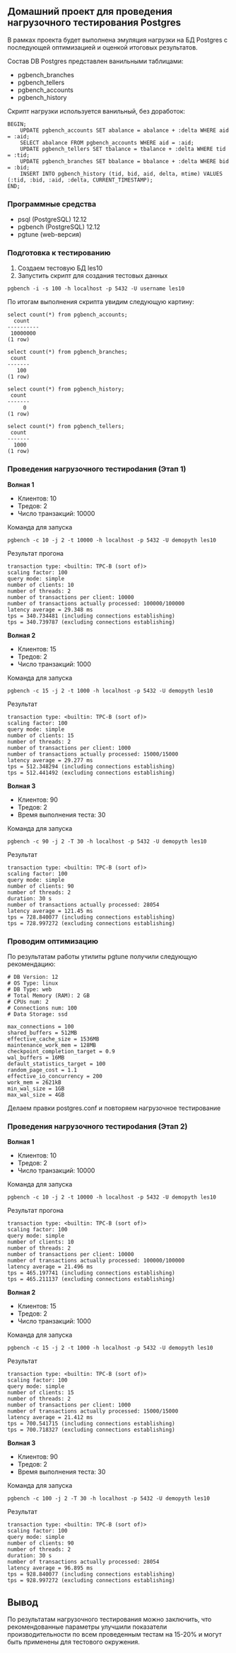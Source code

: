 ## Домашний проект для проведения нагрузочного тестирования Postgres
В рамках проекта будет выполнена эмуляция нагрузки на БД Postgres c последующей оптимизацией и оценкой итоговых результатов.

Состав DB Postgres представлен ванильными таблицами:
- pgbench_branches
- pgbench_tellers
- pgbench_accounts
- pgbench_history

Скрипт нагрузки используется ванильный, без доработок:
```
BEGIN;
    UPDATE pgbench_accounts SET abalance = abalance + :delta WHERE aid = :aid;
    SELECT abalance FROM pgbench_accounts WHERE aid = :aid;
    UPDATE pgbench_tellers SET tbalance = tbalance + :delta WHERE tid = :tid;
    UPDATE pgbench_branches SET bbalance = bbalance + :delta WHERE bid = :bid;
    INSERT INTO pgbench_history (tid, bid, aid, delta, mtime) VALUES (:tid, :bid, :aid, :delta, CURRENT_TIMESTAMP);
END;
```
### Программные средства
- psql (PostgreSQL) 12.12
- pgbench (PostgreSQL) 12.12
- pgtune (web-версия)

### Подготовка к тестированию
1. Создаем тестовую БД les10
2. Запустить скрипт для создания тестовых данных

```
pgbench -i -s 100 -h localhost -p 5432 -U username les10
```

По итогам выполнения скрипта увидим следующую картину:

```
select count(*) from pgbench_accounts;
  count
----------
 10000000
(1 row)

select count(*) from pgbench_branches;
 count
-------
   100
(1 row)

select count(*) from pgbench_history;
 count
-------
     0
(1 row)

select count(*) from pgbench_tellers;
 count
-------
  1000
(1 row)
```
### Проведения нагрузочного тестироdания (Этап 1)

**Волная 1**
- Клиентов: 10
- Тредов: 2
- Число транзакций: 10000

Команда для запуска
```
pgbench -c 10 -j 2 -t 10000 -h localhost -p 5432 -U demopyth les10
```
Результат прогона
```
transaction type: <builtin: TPC-B (sort of)>
scaling factor: 100
query mode: simple
number of clients: 10
number of threads: 2
number of transactions per client: 10000
number of transactions actually processed: 100000/100000
latency average = 29.348 ms
tps = 340.734481 (including connections establishing)
tps = 340.739787 (excluding connections establishing)
```
**Волная 2**
- Клиентов: 15
- Тредов: 2
- Число транзакций: 1000

Команда для запуска
```
pgbench -c 15 -j 2 -t 1000 -h localhost -p 5432 -U demopyth les10
```
Результат
```
transaction type: <builtin: TPC-B (sort of)>
scaling factor: 100
query mode: simple
number of clients: 15
number of threads: 2
number of transactions per client: 1000
number of transactions actually processed: 15000/15000
latency average = 29.277 ms
tps = 512.348294 (including connections establishing)
tps = 512.441492 (excluding connections establishing)
```

**Волная 3**
- Клиентов: 90
- Тредов: 2
- Время выполнения теста: 30

Команда для запуска
```
pgbench -c 90 -j 2 -T 30 -h localhost -p 5432 -U demopyth les10
```
Результат
```
transaction type: <builtin: TPC-B (sort of)>
scaling factor: 100
query mode: simple
number of clients: 90
number of threads: 2
duration: 30 s
number of transactions actually processed: 28054
latency average = 121.45 ms
tps = 728.840077 (including connections establishing)
tps = 728.997272 (excluding connections establishing)
```


### Проводим оптимизацию
По результатам работы утилиты pgtune получили следующую рекомендацию:
```
# DB Version: 12
# OS Type: linux
# DB Type: web
# Total Memory (RAM): 2 GB
# CPUs num: 2
# Connections num: 100
# Data Storage: ssd

max_connections = 100
shared_buffers = 512MB
effective_cache_size = 1536MB
maintenance_work_mem = 128MB 
checkpoint_completion_target = 0.9
wal_buffers = 16MB
default_statistics_target = 100
random_page_cost = 1.1
effective_io_concurrency = 200
work_mem = 2621kB
min_wal_size = 1GB
max_wal_size = 4GB
```
Делаем правки postgres.conf и повторяем нагрузочное тестирование

### Проведения нагрузочного тестироdания (Этап 2)

**Волная 1**
- Клиентов: 10
- Тредов: 2
- Число транзакций: 10000

Команда для запуска
```
pgbench -c 10 -j 2 -t 10000 -h localhost -p 5432 -U demopyth les10
```
Результат прогона
```
transaction type: <builtin: TPC-B (sort of)>
scaling factor: 100
query mode: simple
number of clients: 10
number of threads: 2
number of transactions per client: 10000
number of transactions actually processed: 100000/100000
latency average = 21.496 ms
tps = 465.197741 (including connections establishing)
tps = 465.211137 (excluding connections establishing)
```
**Волная 2**
- Клиентов: 15
- Тредов: 2
- Число транзакций: 1000

Команда для запуска
```
pgbench -c 15 -j 2 -t 1000 -h localhost -p 5432 -U demopyth les10
```
Результат
```
transaction type: <builtin: TPC-B (sort of)>
scaling factor: 100
query mode: simple
number of clients: 15
number of threads: 2
number of transactions per client: 1000
number of transactions actually processed: 15000/15000
latency average = 21.412 ms
tps = 700.541715 (including connections establishing)
tps = 700.718327 (excluding connections establishing)
```

**Волная 3**
- Клиентов: 90
- Тредов: 2
- Время выполнения теста: 30

Команда для запуска
```
pgbench -c 100 -j 2 -T 30 -h localhost -p 5432 -U demopyth les10
```
Результат
```
transaction type: <builtin: TPC-B (sort of)>
scaling factor: 100
query mode: simple
number of clients: 90
number of threads: 2
duration: 30 s
number of transactions actually processed: 28054
latency average = 96.895 ms
tps = 928.840077 (including connections establishing)
tps = 928.997272 (excluding connections establishing)
```


## Вывод

По результатам нагрузочного тестирования можно заключить, что рекомендованные параметры улучшили показатели производительности по всем проведенным тестам на 15-20% и могут быть применены для тестового окружения.
